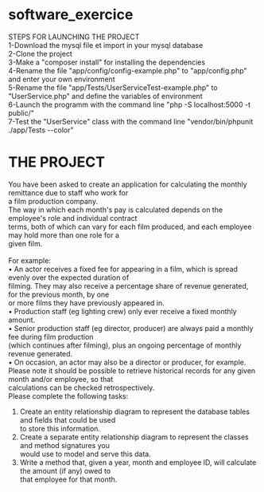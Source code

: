 # software_exercice <br/>
STEPS FOR LAUNCHING THE PROJECT <br/>
1-Download the mysql file et import in your mysql database <br/>
2-Clone the project <br/>
3-Make a "composer install" for installing the dependencies <br/>
4-Rename the file "app/config/config-example.php" to "app/config.php" and enter your own environment <br/>
5-Rename the file "app/Tests/UserServiceTest-example.php" to "UserService.php" and define the variables of environment<br/>
6-Launch the programm with the command line "php -S localhost:5000 -t public/"<br/>
7-Test the "UserService" class with the command line "vendor/bin/phpunit ./app/Tests --color"

# THE PROJECT
You have been asked to create an application for calculating the monthly remittance due to staff who work for<br/>
a film production company.<br/>
The way in which each month's pay is calculated depends on the employee's role and individual contract<br/>
terms, both of which can vary for each film produced, and each employee may hold more than one role for a<br/>
given film.<br/><br/>
For example:<br/>
• An actor receives a fixed fee for appearing in a film, which is spread evenly over the expected duration of<br/>
filming. They may also receive a percentage share of revenue generated, for the previous month, by one<br/>
or more films they have previously appeared in.<br/>
• Production staff (eg lighting crew) only ever receive a fixed monthly amount.<br/>
• Senior production staff (eg director, producer) are always paid a monthly fee during film production<br/>
(which continues after filming), plus an ongoing percentage of monthly revenue generated.<br/>
• On occasion, an actor may also be a director or producer, for example.<br/>
Please note it should be possible to retrieve historical records for any given month and/or employee, so that<br/>
calculations can be checked retrospectively.<br/>
Please complete the following tasks:<br/>
1. Create an entity relationship diagram to represent the database tables and fields that could be used<br/>
to store this information.<br/>
2. Create a separate entity relationship diagram to represent the classes and method signatures you<br/>
would use to model and serve this data.<br/>
3. Write a method that, given a year, month and employee ID, will calculate the amount (if any) owed to<br/>
that employee for that month.

